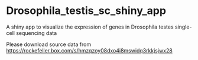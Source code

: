 # Drosophila_testis_sc_shiny_app
A shiny app to visualize the expression of genes in Drosophila testes single-cell sequencing data

Please download source data from https://rockefeller.box.com/s/hmzqzoy08dxo4i8mswidq3rkkjsjwx28
